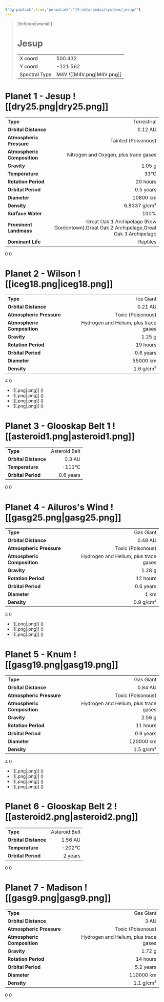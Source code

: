 ```yaml
---
{"dg-publish":true,"permalink":"/9-data-pedia/systems/jesup/"}
---
```


> [!infobox|wsmall]
> # Jesup
> | | |
> | - | - |
> | X coord | 500.432 |
> | Y coord| -121.562 |
> | Spectral Type | M4V ![[M4V.png\|M4V.png]] |

# Planet 1 - Jesup ![[dry25.png\|dry25.png]]
|                             |                           |
| --------------------------- | -------------------------:|
| **Type**                    |             Terrestrial |
| **Orbital Distance**        |   0.12 AU |
| **Atmospheric Pressure**    |       Tainted (Poisonous) |
| **Atmospheric Composition** |      Nitrogen and Oxygen, plus trace gases |
| **Gravity**                 |        1.05 g |
| **Temperature**             |    33°C |
| **Rotation Period**         |  20 hours |
| **Orbital Period** | 0.5 years |
| **Diameter**                |      10800 km | 
| **Density**                 |    6.8337 g/cm³ |
| **Surface Water**           |           100% | 
| **Prominent Landmass**      |         Great Oak 1 Archipelago (New Gordontown),Great Oak 2 Archipelago,Great Oak 3 Archipelago | 
| **Dominant Life**           |         Reptiles |



0
0



# Planet 2 - Wilson ![[iceg18.png\|iceg18.png]]
|                             |                           |
| --------------------------- | -------------------------:|
| **Type**                    |             Ice Giant |
| **Orbital Distance**        |   0.21 AU |
| **Atmospheric Pressure**    |       Toxic (Poisonous) |
| **Atmospheric Composition** |      Hydrogen and Helium, plus trace gases |
| **Gravity**                 |        1.25 g |
| **Rotation Period**         |  19 hours |
| **Orbital Period** | 0.6 years |
| **Diameter**                |      55000 km | 
| **Density**                 |    1.6 g/cm³ |



4
0

- ![[.png\|.png]]  ()
- ![[.png\|.png]]  ()
- ![[.png\|.png]]  ()
- ![[.png\|.png]]  ()


# Planet 3 - Glooskap Belt 1 ![[asteroid1.png\|asteroid1.png]]
|                             |                           |
| --------------------------- | -------------------------:|
| **Type**                    |             Asteroid Belt |
| **Orbital Distance**        |   0.3 AU |
| **Temperature**             |    -111°C |
| **Orbital Period** | 0.6 years |



0
0



# Planet 4 - Ailuros's Wind ![[gasg25.png\|gasg25.png]]
|                             |                           |
| --------------------------- | -------------------------:|
| **Type**                    |             Gas Giant |
| **Orbital Distance**        |   0.48 AU |
| **Atmospheric Pressure**    |       Toxic (Poisonous) |
| **Atmospheric Composition** |      Hydrogen and Helium, plus trace gases |
| **Gravity**                 |        1.28 g |
| **Rotation Period**         |  12 hours |
| **Orbital Period** | 0.6 years |
| **Diameter**                |      1 km | 
| **Density**                 |    0.9 g/cm³ |



3
0

- ![[.png\|.png]]  ()
- ![[.png\|.png]]  ()
- ![[.png\|.png]]  ()


# Planet 5 - Knum ![[gasg19.png\|gasg19.png]]
|                             |                           |
| --------------------------- | -------------------------:|
| **Type**                    |             Gas Giant |
| **Orbital Distance**        |   0.84 AU |
| **Atmospheric Pressure**    |       Toxic (Poisonous) |
| **Atmospheric Composition** |      Hydrogen and Helium, plus trace gases |
| **Gravity**                 |        2.56 g |
| **Rotation Period**         |  11 hours |
| **Orbital Period** | 0.9 years |
| **Diameter**                |      120000 km | 
| **Density**                 |    1.5 g/cm³ |



4
0

- ![[.png\|.png]]  ()
- ![[.png\|.png]]  ()
- ![[.png\|.png]]  ()
- ![[.png\|.png]]  ()


# Planet 6 - Glooskap Belt 2 ![[asteroid2.png\|asteroid2.png]]
|                             |                           |
| --------------------------- | -------------------------:|
| **Type**                    |             Asteroid Belt |
| **Orbital Distance**        |   1.56 AU |
| **Temperature**             |    -202°C |
| **Orbital Period** | 2 years |



0
0



# Planet 7 - Madison ![[gasg9.png\|gasg9.png]]
|                             |                           |
| --------------------------- | -------------------------:|
| **Type**                    |             Gas Giant |
| **Orbital Distance**        |   3 AU |
| **Atmospheric Pressure**    |       Toxic (Poisonous) |
| **Atmospheric Composition** |      Hydrogen and Helium, plus trace gases |
| **Gravity**                 |        1.72 g |
| **Rotation Period**         |  14 hours |
| **Orbital Period** | 5.2 years |
| **Diameter**                |      110000 km | 
| **Density**                 |    1.1 g/cm³ |



0
0



